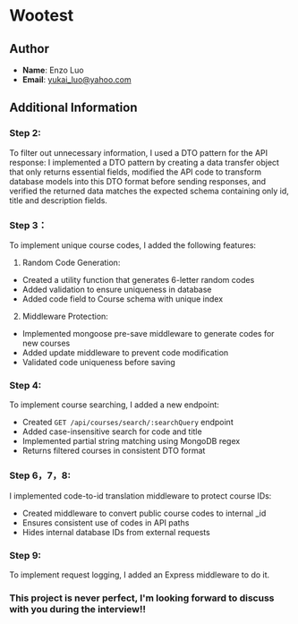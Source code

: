 # Wootest

## Author

- **Name**: Enzo Luo
- **Email**: yukai_luo@yahoo.com

## Additional Information

### Step 2:
To filter out unnecessary information, I used a DTO pattern for the API response:
I implemented a DTO pattern by creating a data transfer object that only returns essential fields, modified the API code to transform database models into this DTO format before sending responses, and verified the returned data matches the expected schema containing only id, title and description fields.

### Step 3：
To implement unique course codes, I added the following features:

1. Random Code Generation:
  - Created a utility function that generates 6-letter random codes
  - Added validation to ensure uniqueness in database
  - Added code field to Course schema with unique index

2. Middleware Protection:
  - Implemented mongoose pre-save middleware to generate codes for new courses
  - Added update middleware to prevent code modification
  - Validated code uniqueness before saving

### Step 4:
To implement course searching, I added a new endpoint:
  - Created `GET /api/courses/search/:searchQuery` endpoint
  - Added case-insensitive search for code and title
  - Implemented partial string matching using MongoDB regex
  - Returns filtered courses in consistent DTO format

### Step 6，7，8:
I implemented code-to-id translation middleware to protect course IDs:
  - Created middleware to convert public course codes to internal _id
  - Ensures consistent use of codes in API paths
  - Hides internal database IDs from external requests

### Step 9:
To implement request logging, I added an Express middleware to do it.

### This project is never perfect, I'm looking forward to discuss with you during the interview!!



<!-- # Fullstack intern test case

## Introduction

The goal of this case is to assess your skills in both frontend (React) and backend (Node.js) development.

At Wooclap, we don't believe in trick exercises where you must guess what we want, because that does not represent how we work on a daily basis. Therefore, we tried to be as explicit as possible in the instructions. In place where instructions are less precise, we expect you to make your own choices and explain them.

If you have any doubt or questions, don't hesitate to email morgan.fauvet@wooclap.com and francois.poire@wooclap.com or to plan a call with us to ask for clarifications. This will not penalize you in any way.

## Submission guidelines

You can submit your work in different ways:
- By sending us a link to a public repository or inviting us to a private repository on GitHub.
- By sending us a zip file containing your project.

If you choose to create a private repository, please invite the following people:

- Julien (Engineering Manager) : https://github.com/jrusso-wooclap
- François (Lead Frontend Developer) : https://github.com/bisonfoutu
- Morgan (Lead Backend Developer) : https://github.com/morganwooclap
- Joseph (Growth Engineer) : https://github.com/Estayparadox
- Thomas (Growth Engineer) : https://github.com/tseil

Please update the `README.md` with your name and any information you think is relevant for us to understand your work.

You should give us access to your finished project at least one full business day before the restitution meeting to leave us some time to review it.

## Prerequisites to run the project

- [x] Having Docker installed on your machine. If not the case, you can get it from this [link](https://www.docker.com/products/docker-desktop/)
- [x] Having an IDE like [VSCode](https://code.visualstudio.com/download) or [Webstorm](https://www.jetbrains.com/webstorm/) installed on your machine

> [!NOTE]
> This is optional, but we advise you to have a way to browse your MongoDB database. Here are a few suggestions:
>
> - [MongoDB Compass](https://www.mongodb.com/try/download/compass)
> - [Studio 3T](https://robomongo.org/download)
> - Webstorm has a built-in MongoDB client from version 2024.3
> - VSCode has a MongoDB extension too: https://www.mongodb.com/products/tools/vs-code

## Run the project on your localhost

- Start Docker Desktop on your machine

- Launch the Docker container from the project

  ```bash
  docker compose up -d
  ```

- Install dependencies

  ```bash
  npm install --prefix apps/api
  npm install --prefix apps/web
  ```

- In a new terminal, start the backend API

  ```bash
  npm run start:api
  ```

> [!NOTE]
> The Mongo database is empty when you start the server.
>
> To populate some data in it, please run the following command in a terminal:
>
> ```
> npm run seed
> ```

- API should run on port `3000`
- You can test the API by going to `http://localhost:3000/api/health`
- You can check the state of your MongoDB database with your MongoDB client, using the connection string that's available in `server.js`

![image](./readme-screenshots/initial-db-state.png)

- In another terminal, start the frontend WEB

  ```bash
  npm run start:web
  ```

If both the API and web app run as expected, you should see the following content:

![image](./readme-screenshots/initial-app-state.png)

If for whatever reason you don't have this result, please read through all the steps described above once more.

If you really can't get the project to work, don't hesitate to contact us, we'll do our best to help you sort things out.

## Before starting

_We are aware that the use of AI nowadays can be a full-fledged tool that can assist you in completing this technical case._

_We are not opposed to the use of this tool if it is helpful to you._

_However, if this is the case, we ask that you be transparent about its use when submitting your test. We may ask you questions about your understanding of the answers provided by the AI._

_If you wish, you can also share your ChatGPT session with us, including all your exchanges. This could help us better understand your reasoning and way of working._

## Now, let's start !

As stated above, you start with a basic web app that displays a list of courses, with their ID and name.

You'll gradually add more features to this app, allowing users to view and interact with the courses.

> [!NOTE]
> We tried to make as many steps independent as possible, so you can skip some of them if you encounter difficulties.  
> Of course, we expect you to complete as many steps as possible, but we don't want you to be blocked by a single step and have to give up on the whole test.

### Step 1 - add a description

#### Backend

We would like to add a description to the courses.  
This description should have a limit of 256 chars.

> [!NOTE]
> Once you have added the `description` property, you can populate data again by running the seed with the command:
>
> ```
> npm run seed
> ```

#### Frontend

We now want that description to appear as a third column in the courses list page.  
Update the `Course` model and the `CourseList` component to display this new column.

You should end up with this result:

![image](./readme-screenshots/step-1-result.png)

### Step 2 - hide unnecessary data

#### Backend

Some of the data that's stored in DB are useless for the client so we would like to avoid returning these data in the API.  
Update the API code to return only the following information when call `GET /api/courses`

```json
{
  "_id": "672cba3267f16b1cce31904f",
  "title": "General Chemistry: Principles and Applications",
  "description": "An overview of fundamental chemistry concepts such as atomic structure..."
}
```

### Step 3 - use a human-readable identifier

#### Backend

We don't want to expose the technical `_id` to teachers, because it's not a human-readable identifier for a course.  
We would instead like to generate a random `code` of 6 letters for each course.

Update the Course logic in the API to implement this new `code` property.  
Your implementation will need to follow these constraints:

1. The `code` is provided by the API when:
   - We list the courses.
   - We get the details of a course.
2. We can not modify this `code` via the API update endpoints.
3. The `code` property is indexed by MongoDB so we can efficiently use it to search for courses.
4. The `code` should be unique.

> [!NOTE]
> Once you have added the `code` property, you can populate data by running the seed with the command:
>
> ```
> npm run seed
> ```

#### Frontend

Now that the API also sends a `code` for each course, replace the `id` by this new `code` in the course list.

### Step 4 - search for a course

#### Backend

We would like to quickly and easily retrieve a course.  
To do it, we would like to provide an API endpoint able to search courses by their `code` or their `title`.

The search logic should follow these rules:

- The search should be case-insensitive.
- The search should be a partial match: you can get results by typing any part of the course `code` or `title`.

You can implement search either by updating the endpoint `GET /api/courses` or by creating a new, specific endpoint.

#### Frontend

Now that you have a working search endpoint, it's time to use it to search in the list of courses.  
Uncomment the search input above the list of events and implement the search logic to use your newly implemented search API endpoint.

To keep the page simple, we'll avoid adding a search button and send the request to the API on each keystroke.

You should end up with this result:

![image](./readme-screenshots/step-4-result.png)

### Step 5 - course detail page

#### Frontend

You may have already noticed that clicking on a course moves you to a new page and displays a 404 error.  
Add the missing routing logic to display the course detail page when clicking on a course.

Since we don't want to expose the technical `_id` to teachers, we will use the `code` to identify the course in the URL.  
Update the existing redirection logic to use the `code` instead of the `_id`.

> [!NOTE]
> If you didn't complete step 3, you can still use the `_id` to identify the course in the URL.

### Step 6 - display course questions

We would like to display the course title, description and its list of questions.

Since we previously removed the unnecessary data from the courses list API response, we'll need to call the API again to get the course's questions.

#### Backend

Remember we chose not to expose technical IDs to users ? This means we'll need to have a way to fetch the course by its code.

Please update the API endpoint `GET /api/courses/:courseId` to load the detail of a course by its code.

> [!NOTE]
> If you didn't complete step 3, also skip the backend part for this step (step 6).

#### Frontend

Fetch the course details using the logic you just implemented.

> [!NOTE]
> If you skipped the backend part for this step (step 6), you can still use the `_id` to fetch the course details.

Then, display the course title, its description, its list of questions and a button to go back to the list of courses.

You should end up with this result:

<img width="482" alt="image" src="./readme-screenshots/step-6-result.png">

### Step 7 - edit course questions

#### Frontend

Now, modify the course details page to open an edition modal when clicking on a question in the list.  
This modal should allow the user to edit the question's name and choices.

The API already provides the necessary endpoint to update a question. Find which one it is, and use it to save the edited data.

### Step 8 - duplicate a question

Creating questions can be time-consuming for our users. We would thus like to give them the possibility to duplicate an existing question in a specific course.

Implement the following API endpoint:
`PUT /api/courses/:courseId/questions/:questionId/duplicate`

Now, add a duplicate button on each question in the course detail page.  
When clicking on this button, the question should be duplicated in the same course and the duplicated question should appear immediately in the list.

### Step 9 - log all requests

For monitoring purposes, we want to log all the requests which are made to our API.

Update the API codebase to log the content of each request that the API receives, following the instruction below:

1. A simple `console.log` is enough for logging.
2. Each log, needs to include:
   - the request's HTTP method.
   - the request's URL, including query parameters.
   - the request's body, if present. -->



